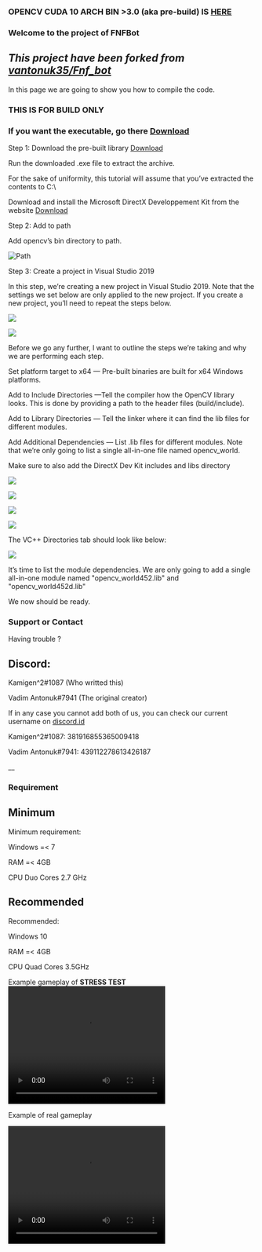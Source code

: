 
### OPENCV CUDA 10 ARCH BIN >3.0 (aka pre-build) IS [HERE](https://mega.nz/file/TipGURQT#aeWBPcYdLQtbP1Llnw7Mq8RWuniDVddKZM1PDlWca8Y)

### Welcome to the project of FNFBot

## _This project have been forked from [vantonuk35/Fnf_bot](https://github.com/vantonuk35/Fnf_bot)_

In this page we are going to show you how to compile the code.



### **THIS IS FOR BUILD ONLY**
### **If you want the executable, go there** [Download](https://github.com/Edouard127/Fnf_bot/releases)

Step 1: Download the pre-built library [Download](https://github.com/opencv/opencv/releases/download/4.5.3/opencv-4.5.3-vc14_vc15.exe)

Run the downloaded .exe file to extract the archive.

For the sake of uniformity, this tutorial will assume that you’ve extracted the contents to C:\

Download and install the Microsoft DirectX Developpement Kit from the website [Download](https://www.microsoft.com/en-us/download/confirmation.aspx?id=6812)

Step 2: Add to path

Add opencv’s bin directory to path.


![Path](https://miro.medium.com/max/812/1*YWVN2dZry40-U9LO_VrpYg.png)

Step 3: Create a project in Visual Studio 2019

In this step, we’re creating a new project in Visual Studio 2019. Note that the settings we set below are only applied to the new project. 
If you create a new project, you’ll need to repeat the steps below.

![](https://miro.medium.com/max/1400/1*hxz73y6uMvC-EPCnMjqKWA.png)

![](https://miro.medium.com/max/1400/1*Fgw0Rfa47_PJN5AS4aJU-Q.png)

Before we go any further, I want to outline the steps we’re taking and why we are performing each step.

Set platform target to x64 — Pre-built binaries are built for x64 Windows platforms.

Add to Include Directories —Tell the compiler how the OpenCV library looks. This is done by providing a path to the header files (build/include).

Add to Library Directories — Tell the linker where it can find the lib files for different modules.

Add Additional Dependencies — List .lib files for different modules. Note that we’re only going to list a single all-in-one file named opencv_world.

Make sure to also add the DirectX Dev Kit includes and libs directory

![](https://miro.medium.com/max/700/1*9E3Ey4WaZdVyMeGGKlF4yw.png)

![](https://miro.medium.com/max/422/1*Iuwu90ILhOvm1vIg0qOpWg.png)

![](https://miro.medium.com/max/700/1*BXuZ209nCCTTmUGNUaJVyw.png)

![](https://miro.medium.com/max/422/1*Omrvea2MGyY-9Ll2N3OGCQ.png)

The VC++ Directories tab should look like below:

![](https://miro.medium.com/max/700/1*u1mu1Dfl8xdd6-EzgY8HKg.png)

It’s time to list the module dependencies. We are only going to add a single all-in-one module named "opencv_world452.lib" and "opencv_world452d.lib"

We now should be ready.



### Support or Contact

Having trouble ? 
## Discord: 
Kamigen^2#1087 (Who writted this)

Vadim Antonuk#7941 (The original creator)


If in any case you cannot add both of us, you can check our current username on [discord.id](https://discord.id)

Kamigen^2#1087: 381916855365009418

Vadim Antonuk#7941: 439112278613426187

__
### Requirement
## Minimum

Minimum requirement:

Windows =< 7

RAM =< 4GB

CPU Duo Cores 2.7 GHz

## Recommended

Recommended:

Windows 10

RAM =< 4GB

CPU Quad Cores 3.5GHz
 


Example gameplay of **STRESS TEST**
<video width="320" height="240" controls>
  <source type="video/mp4" src="https://cdn.discordapp.com/attachments/811283553114390528/863195122585305098/8mb.video-iJO-Mb93XZv5.mp4">
</video>

Example of real gameplay

<video width="320" height="240" controls>
  <source type="video/mp4" src="https://cdn.discordapp.com/attachments/754151007612567575/863042859267522590/2021-07-09_08-50-27.mp4">
</video>


